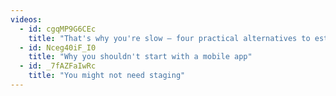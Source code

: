 ```yaml
---
videos:
  - id: cgqMP9G6CEc
    title: "That's why you're slow — four practical alternatives to estimates"
  - id: Nceg40iF_I0
    title: "Why you shouldn't start with a mobile app"
  - id: _7fAZFaIwRc
    title: "You might not need staging"
---
```

